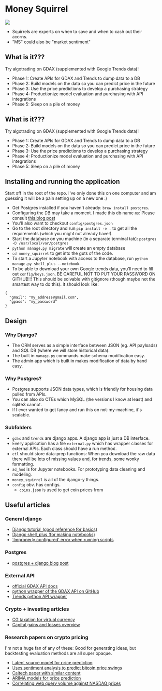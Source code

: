 # Money Squirrel

![](https://s-media-cache-ak0.pinimg.com/originals/e3/77/d5/e377d5d4c6e6dfeb0f775275277cbfbd.jpg)

- Squirrels are experts on when to save and when to cash out their acorns.
- "MS" could also be "market sentiment"

## What is it???

Try algotrading on GDAX (supplemented with Google Trends data)!

- Phase 1: Create APIs for GDAX and Trends to dump data to a DB
- Phase 2: Build models on the data so you can predict price in the future
- Phase 3: Use the price predictions to develop a purchasing strategy
- Phase 4: Productionize model evaluation and purchasing with API integrations
- Phase 5: Sleep on a pile of money

## What is it???

Try algotrading on GDAX (supplemented with Google Trends data)!

- Phase 1: Create APIs for GDAX and Trends to dump data to a DB
- Phase 2: Build models on the data so you can predict price in the future
- Phase 3: Use the price predictions to develop a purchasing strategy
- Phase 4: Productionize model evaluation and purchasing with API integrations
- Phase 5: Sleep on a pile of money

## Installing and running the application

Start off in the root of the repo. 
I've only done this on one computer and am guessing it will be a pain setting up on a new one :)

- Get Postgres installed if you haven't already: `brew install postgres`.
- Configuring the DB may take a moment. I made this db name `ms`: Please consult [this blog post](http://www.marinamele.com/taskbuster-django-tutorial/install-and-configure-posgresql-for-django)
- You'll also want to checkout `config/postgres.json`
- Go to the root directory and run `pip install -e .` to get all the requirements (which you might not already have!).
- Start the database on you machine (in a separate terminal tab): `postgres -D /usr/local/var/postgres`
- `python manage.py migrate` will create an empty database
- `cd money_squirrel` to get into the guts of the code.
- To start a Jupyter notebook with access to the database, run `python manage.py shell_plus --notebook`.
- To be able to download your own Google trends data, you'll need to fill out `config/keys.json`. BE CAREFUL NOT TO PUT YOUR PASSWORD ON GITHUB!!! This should be solvable with gitignore (though maybe not the smartest way to do this). It should look like:
```
{
  "gmail": "my_address@gmail.com",
  "gpass": "my_password"
}

```

## Design

### Why Django?

- The ORM serves as a simple interface between JSON (eg. API payloads) and SQL DB (where we will store historical data).
- The built in `manage.py` commands make schema modification easy.
- The admin app which is built in makes modification of data by hand easy.

### Why Postgres?

- Postgres supports JSON data types, which is friendly for housing data pulled from APIs.
- You can also do CTEs which MySQL (the versions I know at least) and sqlite3 cannot.
- If I ever wanted to get fancy and run this on not-my-machine, it's scalable.

### Subfolders

- `gdax` and `trends` are django apps. A django app is just a DB interface.
- Every application has a file `external.py` which has wrapper classes for external APIs. Each class should have a run method.
- `etl` should store data-prep functions: When you download the raw data there will be lots of missing values and, for trends, some wonky formatting. 
- `ad_hod` is for Jupyter notebooks. For prototyping data cleaning and modeling.
- `money_squirrel` is all of the django-y things.
- `config` obv. has configs. 
  - `coins.json` is used to get coin prices from 


## Useful articles

### General django

- [Django tutorial (good reference for basics)](https://docs.djangoproject.com/en/1.11/intro/tutorial01/)
- [Django shell_plus (for making notebooks)](https://opensourcehacker.com/2014/08/13/turbocharge-your-python-prompt-and-django-shell-with-ipython-notebook/)
- ['Improperly configured' error when running scripts](http://stackoverflow.com/questions/15556499/django-db-settings-improperly-configured-error)

### Postgres

- [postgres + django blog post](http://www.marinamele.com/taskbuster-django-tutorial/install-and-configure-posgresql-for-django)

### External API

- [official GDAX API docs](https://docs.gdax.com/)
- [python wrapper of the GDAX API on GitHub](https://github.com/danpaquin/GDAX-Python)
- [Trends python API wrapper](https://github.com/GeneralMills/pytrends)

### Crypto + investing articles

- [CG taxation for virtual currency](https://www.forbes.com/sites/laurashin/2015/12/16/bitcoin-at-tax-time-what-you-need-to-know-about-trading-tipping-mining-and-more/#2492cf3d6bde)
- [Capital gains and losses overview](http://www.kiplinger.com/article/investing/T056-C000-S001-understanding-capital-gains-and-losses.html)

### Research papers on crypto pricing

I'm not a huge fan of any of these: Good for generating ideas, but backtesting evaluation methods are all super opaque.

- [Latent source model for price prediction](https://arxiv.org/pdf/1410.1231v1.pdf)
- [Uses sentiment analysis to predict bitcoin price swings](https://arxiv.org/abs/1506.01513)
- [Caltech paper with similar content](http://courses.cms.caltech.edu/cs145/2014/bitbot.pdf)
- [ARIMA models for price prediction](http://proceedings.mlr.press/v55/amjad16.pdf)
- [Correlating web query volume against NASDAQ prices](https://arxiv.org/abs/1110.4784)